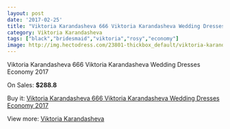 ```yaml
---
layout: post
date: '2017-02-25'
title: "Viktoria Karandasheva 666 Viktoria Karandasheva Wedding Dresses Economy 2017"
category: Viktoria Karandasheva
tags: ["black","bridesmaid","viktoria","rosy","economy"]
image: http://img.hectodress.com/23801-thickbox_default/viktoria-karandasheva-666-viktoria-karandasheva-wedding-dresses-economy-2013.jpg
---
```

Viktoria Karandasheva 666 Viktoria Karandasheva Wedding Dresses Economy 2017

On Sales: **$288.8**
<a href="https://www.hectodress.com/viktoria-karandasheva/11009-viktoria-karandasheva-666-viktoria-karandasheva-wedding-dresses-economy-2013.html"><amp-img layout="responsive" width="600" height="600" src="//img.hectodress.com/23801-thickbox_default/viktoria-karandasheva-666-viktoria-karandasheva-wedding-dresses-economy-2013.jpg" alt="Viktoria Karandasheva 666 Viktoria Karandasheva Wedding Dresses Economy 2017 0" /></a>
<a href="https://www.hectodress.com/viktoria-karandasheva/11009-viktoria-karandasheva-666-viktoria-karandasheva-wedding-dresses-economy-2013.html"><amp-img layout="responsive" width="600" height="600" src="//img.hectodress.com/23802-thickbox_default/viktoria-karandasheva-666-viktoria-karandasheva-wedding-dresses-economy-2013.jpg" alt="Viktoria Karandasheva 666 Viktoria Karandasheva Wedding Dresses Economy 2017 1" /></a>

Buy it: [Viktoria Karandasheva 666 Viktoria Karandasheva Wedding Dresses Economy 2017](https://www.hectodress.com/viktoria-karandasheva/11009-viktoria-karandasheva-666-viktoria-karandasheva-wedding-dresses-economy-2013.html "Viktoria Karandasheva 666 Viktoria Karandasheva Wedding Dresses Economy 2017")

View more: [Viktoria Karandasheva](https://www.hectodress.com/174-viktoria-karandasheva "Viktoria Karandasheva")